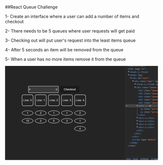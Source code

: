 ##React Queue Challenge

1- Create an interface where a user can add a number of items and checkout

2- There needs to be 5 queues where user requests will get paid

3- Checking out will put user's request into the least items queue

4- After 5 seconds an item will be removed from the queue

5- When a user has no more items remove it from the queue

![Alt text](image-1.png)
